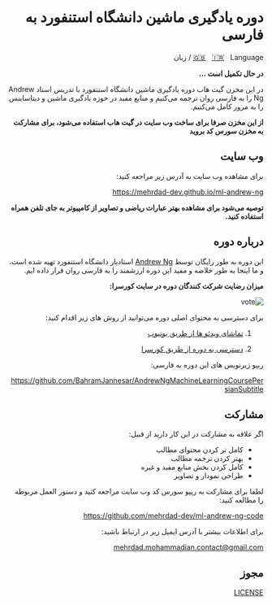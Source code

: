 <div dir=rtl align="right">

# دوره یادگیری ماشین دانشگاه استنفورد به فارسی

[🇬🇧](https://github.com/mehrdad-dev/ml-andrew-ng/blob/master/README-EN.md) &nbsp;
[🇮🇷](https://github.com/mehrdad-dev/ml-andrew-ng/blob/master/README.md)  &nbsp;
 Language / زبان

**در حال تکمیل است ...** 

در این مخزن گیت هاب دوره یادگیری ماشین دانشگاه استنفورد با تدریس استاد Andrew Ng
را به فارسی روان ترجمه می‌کنیم و منابع مفید در حوزه یادگیری ماشین و دیتاساینس را به مرور کامل می‌کنیم.

**از این مخزن صرفا برای ساخت وب سایت در گیت هاب استفاده می‌شود، برای مشارکت به مخزن سورس کد بروید**

## وب سایت
برای مشاهده وب سایت به آدرس زیر مراجعه کنید:

https://mehrdad-dev.github.io/ml-andrew-ng

**توصیه می‌شود برای مشاهده بهتر عبارات ریاضی و تصاویر از کامپیوتر به جای تلفن همراه استفاده کنید.**

## درباره دوره
این دوره به طور رایگان توسط [Andrew Ng](https://www.coursera.org/instructor/andrewng) استادیار دانشگاه استنفورد تهیه شده است، و ما اینجا به طور خلاصه و مفید این دوره ارزشمند را به فارسی روان قرار داده ایم.


**میزان رضایت شرکت کنندگان دوره در سایت کورسرا:**

![vote](https://github.com/mehrdad-dev/ml-andrew-ng/raw/master/images/image1.png?width=15pc)

برای دسترسی به محتوای اصلی دوره می‌توانید از روش های زیر اقدام کنید:
1. [تماشای ویدئو ها از طریق یوتیوب](https://www.youtube.com/watch?v=PPLop4L2eGk&list=PLLssT5z_DsK-h9vYZkQkYNWcItqhlRJLN)

2. [دسترسی به دوره از طریق کورسرا](https://www.coursera.org/learn/machine-learning?)

ریپو زیرنویس های این دوره به فارسی:

https://github.com/BahramJannesar/AndrewNgMachineLearningCoursePersianSubtitle



## مشارکت

اگر علاقه به مشارکت در این کار دارید از قبیل:
- کامل تر کردن محتوای مطالب
- بهتر کردن ترجمه مطالب
- کامل کردن بخش منابع مفید و غیره
- طراحی نمودار و تصاویر

لطفا برای مشارکت به ریپو سورس کد وب سایت مراجعه کنید و دستور العمل مربوطه را مطالعه کنید:

https://github.com/mehrdad-dev/ml-andrew-ng-code

برای اطلاعات بیشتر با آدرس ایمیل زیر در ارتباط باشید:

[mehrdad.mohammadian.contact@gmail.com](mailto:mehrdad.mohammadian.contact@gmail.com)

## مجوز
[LICENSE](https://github.com/mehrdad-dev/ml-andrew-ng/blob/master/LICENSE)

<!-- 
## Stargazers over time

[![Stargazers over time](https://starchart.cc/mehrdad-dev/ml-andrew-ng.svg)](https://starchart.cc/mehrdad-dev/ml-andrew-ng) -->

</div>
